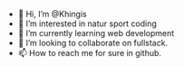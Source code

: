- 👋 Hi, I’m @Khingis
- 👀 I’m interested in natur sport coding
- 🌱 I’m currently learning web development
- 💞️ I’m looking to collaborate on fullstack.
- 📫 How to reach me for sure in github.

<!---
Khingis/Khingis is a ✨ special ✨ repository because its `README.md` (this file) appears on your GitHub profile.
You can click the Preview link to take a look at your changes.
--->
